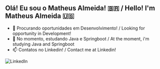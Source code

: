 ## Olá! Eu sou o Matheus Almeida! 🇧🇷 / Hello! I'm Matheus Almeida 🇺🇸

- 🔭 Procurando oportunidades em Desenvolvimento! / Looking for opportunity in Development!
- 🌱 No momento, estudando Java e Springboot / At the moment, i'm studying Java and Springboot
- 📫 Contatos no Linkedin! / Contact me at Linkedin! 

<div
   
  
<a href="https://www.linkedin.com/in/matheusalmeida-/" target="_blank">
    <img src="https://camo.githubusercontent.com/8c0692475a5bfc1d9e7361074bdb648e567cae7b5b40ffd32adae31180b0d7b6/68747470733a2f2f696d672e736869656c64732e696f2f62616467652f4c696e6b6564496e2d3030373742353f7374796c653d666f722d7468652d6261646765266c6f676f3d6c696e6b6564696e266c6f676f436f6c6f723d7768697465" 
    alt="LinkedIn" class="media-object img-responsive img-thumbnail">
</a>


  
</div>

##
